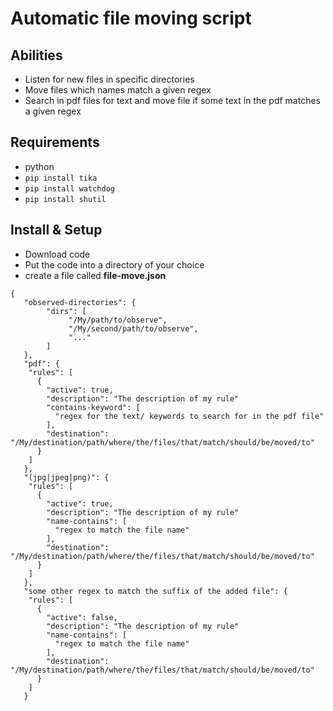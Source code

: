 # Automatic file moving script

## Abilities

- Listen for new files in specific directories
- Move files which names match a given regex
- Search in pdf files for text and move file if some text in the pdf matches a given regex

## Requirements

- python
- `pip install tika`
- `pip install watchdog`
- `pip install shutil`

## Install & Setup

- Download code
- Put the code into a directory of your choice
- create a file called **file-move.json**

```
{
   "observed-directories": {
        "dirs": [
             "/My/path/to/observe",
             "/My/second/path/to/observe",
             "..."
        ]
   },
   "pdf": {
    "rules": [
      {
        "active": true,
        "description": "The description of my rule"
        "contains-keyword": [
          "regex for the text/ keywords to search for in the pdf file"
        ],
        "destination": "/My/destination/path/where/the/files/that/match/should/be/moved/to"
      }
    ]
   },
   "(jpg|jpeg|png)": {
    "rules": [
      {
        "active": true,
        "description": "The description of my rule"
        "name-contains": [
          "regex to match the file name"
        ],
        "destination": "/My/destination/path/where/the/files/that/match/should/be/moved/to"
      }
    ]
   },
   "some other regex to match the suffix of the added file": {
    "rules": [
      {
        "active": false,
        "description": "The description of my rule"
        "name-contains": [
          "regex to match the file name"
        ],
        "destination": "/My/destination/path/where/the/files/that/match/should/be/moved/to"
      }
    ]
   }

